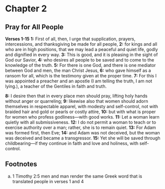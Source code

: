 # Chapter 2

## Pray for All People

**Verses 1-15**
**1:** First of all, then, I urge that supplication, prayers, intercessions, and thanksgiving be made for all people,
**2:** for kings and all who are in high positions, that we may lead a peaceful and quiet life, godly and dignified in every way.
**3:** This is good, and it is pleasing in the sight of God our Savior,
**4:** who desires all people to be saved and to come to the knowledge of the truth.
**5:** For there is one God, and there is one mediator between God and men, the man Christ Jesus,
**6:** who gave himself as a ransom for all, which is the testimony given at the proper time.
**7:** For this I was appointed a preacher and an apostle (I am telling the truth, I am not lying.), a teacher of the Gentiles in faith and truth.

**8:** I desire then that in every place men should pray, lifting holy hands without anger or quarreling;
**9:** likewise also that women should adorn themselves in respectable apparel, with modesty and self-control, not with braided hair and gold or pearls or costly attire,
**10:** but with what is proper for women who profess godliness—with good works.
**11:** Let a woman learn quietly with all submissiveness.
**12:** I do not permit a woman to teach or to exercise authority over a man; rather, she is to remain quiet.
**13:** For Adam was formed first, then Eve;
**14:** and Adam was not deceived, but the woman was deceived and became a transgressor.
**15:** Yet she will be saved through childbearing—if they continue in faith and love and holiness, with self-control.

## Footnotes

<ol type='a'>
	<li>1 Timothy 2:5 men and man render the same Greek word that is translated people in verses 1 and 4</li>
</ol>
